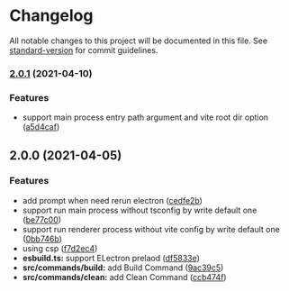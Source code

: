 # Changelog

All notable changes to this project will be documented in this file. See [standard-version](https://github.com/conventional-changelog/standard-version) for commit guidelines.

### [2.0.1](https://github.com/jctaoo/electron-run/compare/v2.0.0...v2.0.1) (2021-04-10)


### Features

* support main process entry path argument and vite root dir option ([a5d4caf](https://github.com/jctaoo/electron-run/commit/a5d4caf5e4d0273f984b763f13fee255b5109691))

## 2.0.0 (2021-04-05)


### Features

* add prompt when need rerun electron ([cedfe2b](https://github.com/jctaoo/electron-run/commit/cedfe2bbcf96c8943d6c20e575eb8bd16cae7844))
* support run main process without tsconfig by write default one ([be77c00](https://github.com/jctaoo/electron-run/commit/be77c00aa64121cf3f9629d344e19a655bcbebba))
* support run renderer process without vite config by write default one ([0bb746b](https://github.com/jctaoo/electron-run/commit/0bb746b1ed68bfc41b3407b0ecbbb690dceab63d))
* using csp ([f7d2ec4](https://github.com/jctaoo/electron-run/commit/f7d2ec4c75a86de4518876c7afb457b25071278e))
* **esbuild.ts:** support ELectron prelaod ([df5833e](https://github.com/jctaoo/electron-run/commit/df5833e54dc82981cacdcd8238f1d089d3f84c27))
* **src/commands/build:** add Build Command ([9ac39c5](https://github.com/jctaoo/electron-run/commit/9ac39c55e6cb8ec4c017c7bfa1414c095997ee90))
* **src/commands/clean:** add Clean Command ([ccb474f](https://github.com/jctaoo/electron-run/commit/ccb474f7406b0ef9569cc4513092798a10fca10b))
